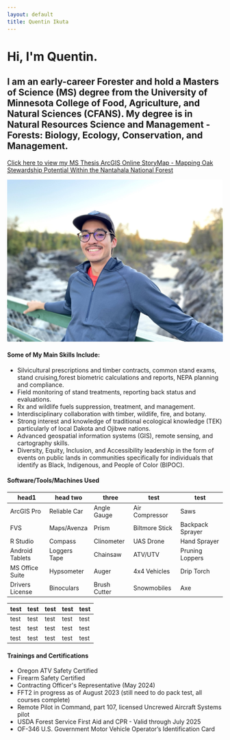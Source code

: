 ```yaml
---
layout: default
title: Quentin Ikuta
---
```

# Hi, I'm Quentin.
## I am an early-career Forester and hold a Masters of Science (MS) degree from the University of Minnesota College of Food, Agriculture, and Natural Sciences (CFANS). My degree is in Natural Resources Science and Management - Forests: Biology, Ecology, Conservation, and Management.

<a href="https://arcg.is/1iSvaL1">Click here to view my MS Thesis ArcGIS Online StoryMap - Mapping Oak Stewardship Potential Within the Nantahala National Forest</a>

<img src="profile_pic.jpg" alt="Profile Pic" class="circular"/>

#### Some of My Main Skills Include:
 *   Silvicultural prescriptions and timber contracts, common stand exams, stand cruising,forest biometric calculations and reports, NEPA planning and compliance.
 *   Field monitoring of stand treatments, reporting back status and evaluations.
 *   Rx and wildlife fuels suppression, treatment, and management.
 *   Interdisciplinary collaboration with timber, wildlife, fire, and botany.
 *   Strong interest and knowledge of traditional ecological knowledge (TEK) particularly of local Dakota and Ojibwe nations.
 *   Advanced geospatial information systems (GIS), remote sensing, and cartography skills.
 *   Diversity, Equity, Inclusion, and Accessibility leadership in the form of events on public lands in communities specifically for individuals that identify as Black, Indigenous, and People of Color (BIPOC).

#### Software/Tools/Machines Used
| head1          | head two          | three          |  test          |   test          |
|----------------|-------------------|----------------|----------------|-----------------|
| ArcGIS Pro     | Reliable Car      | Angle Gauge    | Air Compressor | Saws            |
| FVS            | Maps/Avenza       | Prism          | Biltmore Stick | Backpack Sprayer|
| R Studio       | Compass           | Clinometer     | UAS Drone      | Hand Sprayer    |
| Android Tablets| Loggers Tape      | Chainsaw       | ATV/UTV        | Pruning Loppers |
| MS Office Suite| Hypsometer        | Auger          | 4x4 Vehicles   | Drip Torch      |
| Drivers License| Binoculars        | Brush Cutter   | Snowmobiles    | Axe             |

| test | test | test | test | test |
|------|------|------|------|------|
| test | test | test | test | test |
| test | test | test | test | test |
| test | test | test | test | test |

#### Trainings and Certifications
 *   Oregon ATV Safety Certified
 *   Firearm Safety Certified
 *   Contracting Officer's Representative (May 2024)
 *   FFT2 in progress as of August 2023 (still need to do pack test, all courses complete)
 *   Remote Pilot in Command, part 107, licensed Uncrewed Aircraft Systems pilot
 *   USDA Forest Service First Aid and CPR - Valid through July 2025
 *   OF-346 U.S. Government Motor Vehicle Operator’s Identification Card


<!---
Text can be **bold**, _italic_, or ~~strikethrough~~.

[Click here to see my favorite animal](./another-page.html).

There should be whitespace between paragraphs.

There should be whitespace between paragraphs. We recommend including a README, or a file with information about your project.

# Header 1

This is a normal paragraph following a header. GitHub is a code hosting platform for version control and collaboration. It lets you and others work together on projects from anywhere.

## Header 2

> This is a blockquote following a header.
>
> When something is important enough, you do it even if the odds are not in your favor.

### Header 3

```js
// Javascript code with syntax highlighting.
var fun = function lang(l) {
  dateformat.i18n = require('./lang/' + l)
  return true;
}
```

```ruby
# Ruby code with syntax highlighting
GitHubPages::Dependencies.gems.each do |gem, version|
  s.add_dependency(gem, "= #{version}")
end
```

#### Header 4

*   This is an unordered list following a header.
*   This is an unordered list following a header.
*   This is an unordered list following a header.

##### Header 5

1.  This is an ordered list following a header.
2.  This is an ordered list following a header.
3.  This is an ordered list following a header.

###### Header 6

| head1        | head two          | three |
|:-------------|:------------------|:------|
| ok           | good swedish fish | nice  |
| out of stock | good and plenty   | nice  |
| ok           | good `oreos`      | hmm   |
| ok           | good `zoute` drop | yumm  |

### There's a horizontal rule below this.

* * *

### Here is an unordered list:

*   Item foo
*   Item bar
*   Item baz
*   Item zip

### And an ordered list:

1.  Item one
1.  Item two
1.  Item three
1.  Item four

### And a nested list:

- level 1 item
  - level 2 item
  - level 2 item
    - level 3 item
    - level 3 item
- level 1 item
  - level 2 item
  - level 2 item
  - level 2 item
- level 1 item
  - level 2 item
  - level 2 item
- level 1 item

### Small image

![Octocat](https://github.githubassets.com/images/icons/emoji/octocat.png)

### Large image

![Branching](https://guides.github.com/activities/hello-world/branching.png)


### Definition lists can be used with HTML syntax.

<dl>
<dt>Name</dt>
<dd>Godzilla</dd>
<dt>Born</dt>
<dd>1952</dd>
<dt>Birthplace</dt>
<dd>Japan</dd>
<dt>Color</dt>
<dd>Green</dd>
</dl>

```
Long, single-line code blocks should not wrap. They should horizontally scroll if they are too long. This line should be long enough to demonstrate this.
```

```
The final element.
```
-->
